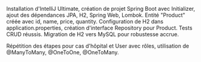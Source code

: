 
Installation d'IntelliJ Ultimate, création de projet Spring Boot avec Initializer, ajout des dépendances JPA, H2, Spring Web, Lombok. Entité "Product" créée avec id, name, price, quantity. Configuration de H2 dans application.properties, création d'interface Repository pour Product. Tests CRUD réussis. Migration de H2 vers MySQL pour robustesse accrue.

Répétition des étapes pour cas d'hôpital et User avec rôles, utilisation de @ManyToMany, @OneToOne, @OneToMany.
